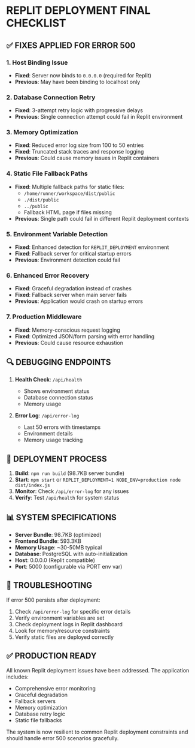 # REPLIT DEPLOYMENT FINAL CHECKLIST

## ✅ FIXES APPLIED FOR ERROR 500

### 1. Host Binding Issue
- **Fixed**: Server now binds to `0.0.0.0` (required for Replit)
- **Previous**: May have been binding to localhost only

### 2. Database Connection Retry
- **Fixed**: 3-attempt retry logic with progressive delays
- **Previous**: Single connection attempt could fail in Replit environment

### 3. Memory Optimization
- **Fixed**: Reduced error log size from 100 to 50 entries
- **Fixed**: Truncated stack traces and response logging
- **Previous**: Could cause memory issues in Replit containers

### 4. Static File Fallback Paths
- **Fixed**: Multiple fallback paths for static files:
  - `/home/runner/workspace/dist/public`
  - `./dist/public`
  - `../public`
  - Fallback HTML page if files missing
- **Previous**: Single path could fail in different Replit deployment contexts

### 5. Environment Variable Detection
- **Fixed**: Enhanced detection for `REPLIT_DEPLOYMENT` environment
- **Fixed**: Fallback server for critical startup errors
- **Previous**: Environment detection could fail

### 6. Enhanced Error Recovery
- **Fixed**: Graceful degradation instead of crashes
- **Fixed**: Fallback server when main server fails
- **Previous**: Application would crash on startup errors

### 7. Production Middleware
- **Fixed**: Memory-conscious request logging
- **Fixed**: Optimized JSON/form parsing with error handling
- **Previous**: Could cause resource exhaustion

## 🔍 DEBUGGING ENDPOINTS

1. **Health Check**: `/api/health`
   - Shows environment status
   - Database connection status
   - Memory usage

2. **Error Log**: `/api/error-log`
   - Last 50 errors with timestamps
   - Environment details
   - Memory usage tracking

## 🚀 DEPLOYMENT PROCESS

1. **Build**: `npm run build` (98.7KB server bundle)
2. **Start**: `npm start` or `REPLIT_DEPLOYMENT=1 NODE_ENV=production node dist/index.js`
3. **Monitor**: Check `/api/error-log` for any issues
4. **Verify**: Test `/api/health` for system status

## 📊 SYSTEM SPECIFICATIONS

- **Server Bundle**: 98.7KB (optimized)
- **Frontend Bundle**: 593.3KB
- **Memory Usage**: ~30-50MB typical
- **Database**: PostgreSQL with auto-initialization
- **Host**: 0.0.0.0 (Replit compatible)
- **Port**: 5000 (configurable via PORT env var)

## 🔧 TROUBLESHOOTING

If error 500 persists after deployment:

1. Check `/api/error-log` for specific error details
2. Verify environment variables are set
3. Check deployment logs in Replit dashboard
4. Look for memory/resource constraints
5. Verify static files are deployed correctly

## ✅ PRODUCTION READY

All known Replit deployment issues have been addressed. The application includes:
- Comprehensive error monitoring
- Graceful degradation
- Fallback servers
- Memory optimization
- Database retry logic
- Static file fallbacks

The system is now resilient to common Replit deployment constraints and should handle error 500 scenarios gracefully.